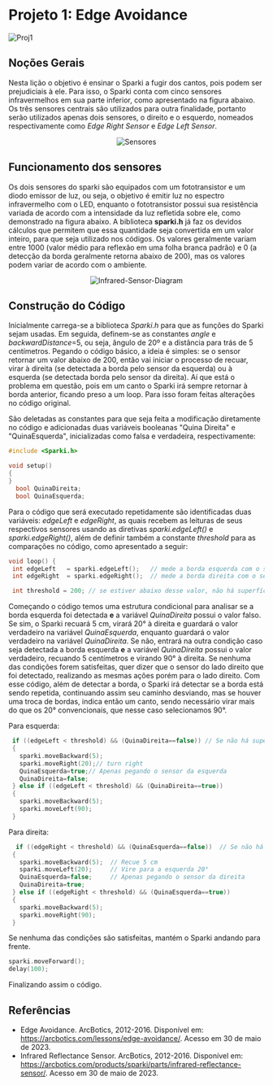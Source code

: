 # Projeto 1: Edge Avoidance

![Proj1](https://github.com/lara-unb/Fundamentos_Robotica_Grupo_2_Sparki/assets/130604394/a6b7bcca-d114-4e65-b5dd-346332a3c92c)

## Noções Gerais

Nesta lição o objetivo é ensinar o Sparki a fugir dos cantos, pois podem ser
prejudiciais à ele. Para isso, o Sparki conta com cinco sensores infravermelhos em sua
parte inferior, como apresentado na figura abaixo. Os três sensores centrais são utilizados para
outra finalidade, portanto serão utilizados apenas dois sensores, o direito e o esquerdo,
nomeados respectivamente como *Edge Right Sensor* e *Edge Left Sensor*.

<div align="center">
  
![Sensores](https://github.com/lara-unb/Fundamentos_Robotica_Grupo_2_Sparki/assets/130604394/c71a82d6-d997-4011-af15-5a0186444d7b)

</div>

## Funcionamento dos sensores

  Os dois sensores do sparki são equipados com um fototransistor e um diodo emissor de luz, ou seja, o objetivo é emitir luz no espectro infravermelho com o LED, enquanto o fototransistor possui sua resistência variada de acordo com a intensidade da luz refletida sobre ele, como demonstrado na figura abaixo. A biblioteca **sparki.h** já faz os devidos cálculos que permitem que essa quantidade seja convertida em um valor inteiro, para que seja utilizado nos códigos. Os valores geralmente variam entre 1000 (valor médio para reflexão em uma folha branca padrão) e 0 (a detecção da borda geralmente retorna abaixo de 200), mas os valores podem variar de acordo com o ambiente.

<div align="center">
  
![Infrared-Sensor-Diagram](https://github.com/lara-unb/Fundamentos_Robotica_Grupo_2_Sparki/assets/130604394/b3dc7bd1-df15-464b-9cee-819e7be4172f)
  
</div>

## Construção do Código

  Inicialmente carrega-se a biblioteca *Sparki.h* para que as funções do Sparki sejam usadas. Em seguida, definem-se as constantes *angle* e *backwardDistance*=5, ou seja, ângulo de 20º e a distância para trás de 5 centímetros. Pegando o código básico, a ideia é simples: se o sensor retornar um valor abaixo de 200, então vai iniciar o processo de recuar, virar à direita (se detectada a borda pelo sensor da  esquerda) ou à esquerda (se detectada  borda pelo sensor da direita). Aí que está o problema em questão, pois em um canto o Sparki irá sempre retornar à borda anterior, ficando preso a um loop. Para isso foram feitas alterações no código original.

  São deletadas as constantes para que seja feita a modificação diretamente no código e adicionadas duas variáveis booleanas "Quina Direita" e "QuinaEsquerda", inicializadas como falsa e verdadeira, respectivamente:

```C++
#include <Sparki.h>

void setup()
{
}
  bool QuinaDireita;
  bool QuinaEsquerda;
 ```
 
  Para o código que será executado repetidamente são identificadas duas variáveis: *edgeLeft* e *edgeRight*, as quais recebem as leituras de seus respectivos sensores usando as diretivas *sparki.edgeLeft()* e *sparki.edgeRight()*, além de definir também a constante *threshold* para as comparações no código, como apresentado a seguir:
 
 ```C++
 void loop() {
  int edgeLeft   = sparki.edgeLeft();   // mede a borda esquerda com o sensor IV
  int edgeRight  = sparki.edgeRight();  // mede a borda direita com o sensor IV

  int threshold = 200; // se estiver abaixo desse valor, não há superfície
 ```
 
  Começando o código temos uma estrutura condicional para analisar se a borda esquerda foi detectada **e** a variável *QuinaDireita* possui o valor falso. Se sim, o Sparki recuará 5 cm, virará 20° à direita e guardará o valor verdadeiro na variável *QuinaEsquerda*, enquanto guardará o valor verdadeiro na variável *QuinaDireita*. Se não, entrará na outra condição caso seja detectada a borda esquerda **e** a variável *QuinaDireita* possui o valor verdadeiro, recuando 5 centímetros e virando 90° à direita. Se nenhuma das condições forem satisfeitas, quer dizer  que o sensor do lado direito que foi detectado, realizando as mesmas ações porém para o lado direito.
  Com esse código, além de detectar a borda, o Sparki irá detectar se a borda está sendo repetida, continuando assim seu caminho desviando, mas se houver uma troca de bordas, indica então um canto, sendo necessário virar mais do que os 20° convencionais, que nesse caso selecionamos 90°.

Para esquerda:

 ```C++
  if ((edgeLeft < threshold) && (QuinaDireita==false)) // Se não há superfície debaixo do sensor direito
  {
    sparki.moveBackward(5);
    sparki.moveRight(20);// turn right
    QuinaEsquerda=true;// Apenas pegando o sensor da esquerda
    QuinaDireita=false;
  } else if ((edgeLeft < threshold) && (QuinaDireita==true))
  {
    sparki.moveBackward(5);
    sparki.moveLeft(90);
  }
 ```
 
 Para direita:
 
 ```C++
   if ((edgeRight < threshold) && (QuinaEsquerda==false))  // Se não há superfície debaixo do sensor direito
  {
    sparki.moveBackward(5);  // Recue 5 cm
    sparki.moveLeft(20);     // Vire para a esquerda 20°
    QuinaEsquerda=false;     // Apenas pegando o sensor da direita
    QuinaDireita=true;
  } else if ((edgeRight < threshold) && (QuinaEsquerda==true))
  {
    sparki.moveBackward(5);
    sparki.moveRight(90);
  }
 ```
 
 Se nenhuma das condições são satisfeitas, mantém o Sparki andando para frente.
 
  ```C++
  sparki.moveForward();
  delay(100);
 ```
 
 Finalizando assim o código.
 
 ## Referências
 
- Edge Avoidance. ArcBotics, 2012-2016. Disponível em: <https://arcbotics.com/lessons/edge-avoidance/>. Acesso em 30 de maio de 2023.
- Infrared Reflectance Sensor. ArcBotics, 2012-2016. Disponível em: <https://arcbotics.com/products/sparki/parts/infrared-reflectance-sensor/>. Acesso em 30 de maio de 2023.
